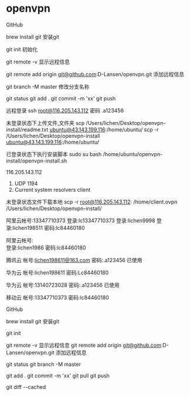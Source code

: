 # openvpn

GitHub

brew install git  安装git

git init 初始化

git remote -v 显示远程信息

git remote add origin git@github.com:D-Lansen/openvpn.git 添加远程信息

git branch -M master 修改分支名称

git status
git add .
git commit -m 'xx'
git push


远程登录
ssh root@116.205.143.112
密码
.a123456

未登录状态下上传文件,文件夹
scp /Users/lichen/Desktop/openvpn-install/readme.txt ubuntu@43.143.199.116:/home/ubuntu/
scp -r /Users/lichen/Desktop/openvpn-install ubuntu@43.143.199.116:/home/ubuntu/

已登录状态下执行安装脚本
sudo su
bash /home/ubuntu/openvpn-install/openvpn-install.sh

116.205.143.112
1) UDP
1194
1) Current system resolvers
client

未登录状态文件下载本地
scp -r root@116.205.143.112: /home/client.ovpn /Users/lichen/Desktop/openvpn-install/


阿里云帐号:13347710373
登录:lc13347710373
登录:lichen9998
登录:lichen198511
密码:lc84460180

阿里云帐号:  
登录:lichen1986
密码:lc84460180


腾讯云
帐号:lichen198611@163.com
密码:.a123456
已使用

华为云
帐号:lichen198611
密码:Lc84460180

华为云
帐号:13140723028
密码:.a123456
已使用

移动云
帐号:13347710373
密码:lc84460180


GitHub

brew install git  安装git

git init

git remote -v 显示远程信息
git remote add origin git@github.com:D-Lansen/openvpn.git 添加远程信息

git status
git branch -M master

git add .
git commit -m 'xx'
git pull
git push

git diff --cached
